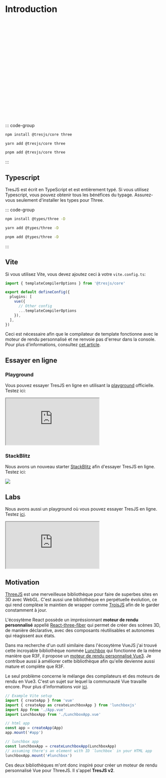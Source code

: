 # Introduction

<ClientOnly>
    <div style="aspect-ratio: 16/9; height: auto; margin: 2rem 0; border-radius: 8px; overflow:hidden;">
      <FirstScene />
    </div>
</ClientOnly>

::: code-group

```bash [npm]
npm install @tresjs/core three
```

```bash [yarn]
yarn add @tresjs/core three
```

```bash [pnpm]
pnpm add @tresjs/core three
```

:::

## Typescript

TresJS est écrit en TypeScript et est entièrement typé. Si vous utilisez Typescript, vous pouvez obtenir tous les bénéfices du typage. Assurez-vous seulement d'installer les types pour Three.

::: code-group

```bash [npm]
npm install @types/three -D
```

```bash [yarn]
yarn add @types/three -D
```

```bash [pnpm]
pnpm add @types/three -D
```

:::

## Vite

Si vous utilisez Vite, vous devez ajoutez ceci à votre `vite.config.ts`:

```ts
import { templateCompilerOptions } from '@tresjs/core'

export default defineConfig({
  plugins: [
    vue({
      // Other config
      ...templateCompilerOptions
    }),
  ],
})
```

Ceci est nécessaire afin que le compilateur de template fonctionne avec le moteur de rendu personnalisé et ne renvoie pas d'erreur dans la console. Pour plus d'informations, consultez [cet article](/guide/troubleshooting.html).

## Essayer en ligne

### Playground

Vous pouvez essayer TresJS en ligne en utilisant la [playground](https://play.tresjs.org/) officielle. Testez ici:

<iframe src="https://play.tresjs.org/" class="w-full rounded shadow-lg outline-none border-none aspect-4/3"></iframe>

### StackBlitz

Nous avons un nouveau starter [StackBlitz](https://stackblitz.com/) afin d'essayer TresJS en ligne. Testez ici:

![](/stackblitz-starter.png)

<StackBlitzEmbed projectId="tresjs-basic" />

## Labs


Nous avons aussi un playground où vous pouvez essayer TresJS en ligne. Testez [ici](https://play.tresjs.org/).

<iframe src="https://play.tresjs.org/" class="w-full rounded shadow-lg outline-none border-none aspect-4/3"></iframe>

## Motivation

[ThreeJS](https://threejs.org/) est une merveilleuse bibliothèque pour faire de superbes sites en 3D avec WebGL. C'est aussi une bibliothèque en perpétuelle évolution, ce qui rend complèxe le maintien de wrapper comme [TroisJS](https://troisjs.github.io/) afin de le garder constamment à jour.

L'écosytème React possède un impréssionnant **moteur de rendu personnalisé** appellé [React-three-fiber](https://docs.pmnd.rs/react-three-fiber) qui permet de créer des scènes 3D, de manière déclarative, avec des composants réutilisables et autonomes qui réagissent aux états.

Dans ma recherche d'un outil similaire dans l'écosytème VueJS j'ai trouvé cette incroyable bibliothèque nommée [Lunchbox](https://github.com/breakfast-studio/lunchboxjs) qui fonctionne de la même manière que R3F, il propose un [moteur de rendu personnalisé Vue3](https://vuejs.org/api/custom-renderer.html). Je contribue aussi à améliorer cette bibliothèque afin qu'elle devienne aussi mature et complète que R3F.

Le seul problème concerne le mélange des compilateurs et des moteurs de rendu en Vue3. C'est un sujet sur lequel la communauté Vue travaille encore. Pour plus d'informations voir [ici](https://github.com/vuejs/vue-loader/pull/1645).

```ts
// Example Vite setup
import { createApp } from 'vue'
import { createApp as createLunchboxApp } from 'lunchboxjs'
import App from './App.vue'
import LunchboxApp from './LunchboxApp.vue'

// html app
const app = createApp(App)
app.mount('#app')

// lunchbox app
const lunchboxApp = createLunchboxApp(LunchboxApp)
// assuming there's an element with ID `lunchbox` in your HTML app
lunchboxApp.mount('#lunchbox')
```

Ces deux bibliothèques m'ont donc inspiré pour créer un moteur de rendu personnalisé Vue pour ThreeJS. Il s'appel **TresJS v2**.
